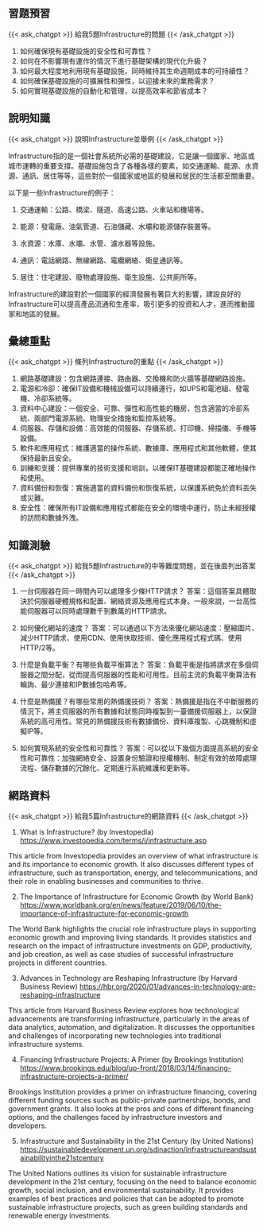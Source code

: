## 習題預習
{{< ask_chatgpt >}}
給我5題Infrastructure的問題
{{< /ask_chatgpt >}}



1. 如何確保現有基礎設施的安全性和可靠性？
2. 如何在不影響現有運作的情況下進行基礎架構的現代化升級？
3. 如何最大程度地利用現有基礎設施，同時維持其生命週期成本的可持續性？
4. 如何確保基礎設施的可擴展性和彈性，以迎接未來的業務需求？
5. 如何實現基礎設施的自動化和管理，以提高效率和節省成本？   

## 說明知識
{{< ask_chatgpt >}}
說明Infrastructure並舉例
{{< /ask_chatgpt >}}



Infrastructure指的是一個社會系統所必需的基礎建設，它是讓一個國家、地區或城市運轉的重要支撐。基礎設施包含了各種各樣的要素，如交通運輸、能源、水資源、通訊、居住等等，這些對於一個國家或地區的發展和居民的生活都至關重要。

以下是一些Infrastructure的例子：

1. 交通運輸：公路、橋梁、隧道、高速公路、火車站和機場等。

2. 能源：發電廠、油氣管道、石油儲藏、水壩和能源儲存裝置等。

3. 水資源：水庫、水壩、水管、濾水器等設施。

4. 通訊：電話網路、無線網路、電纜網絡、衛星通訊等。

5. 居住：住宅建設、廢物處理設施、衛生設施、公共廁所等。

Infrastructure的建設對於一個國家的經濟發展有著巨大的影響，建設良好的Infrastructure可以提高產品流通和生產率，吸引更多的投資和人才，進而推動國家和地區的發展。   

## 彙總重點
{{< ask_chatgpt >}}
條列Infrastructure的重點
{{< /ask_chatgpt >}}



1. 網路基礎建設：包含網路連接、路由器、交換機和防火牆等基礎網路設施。
2. 電源和冷卻：確保IT設備和機械設備可以持續運行，如UPS和電池組、發電機、冷卻系統等。
3. 資料中心建設：一個安全、可靠、彈性和高性能的機房，包含適當的冷卻系統、兩部門電源系統、物理安全措施和監控系統等。
4. 伺服器、存儲和設備：高效能的伺服器、存儲系統、打印機、掃描儀、手機等設備。
5. 軟件和應用程式：維護適當的操作系統、數據庫、應用程式和其他軟體，使其保持最新且安全。
6. 訓練和支援：提供專業的技術支援和培訓，以確保IT基礎建設都能正確地操作和使用。
7. 資料備份和恢復：實施適當的資料備份和恢復系統，以保護系統免於資料丟失或災難。
8. 安全性：確保所有IT設備和應用程式都能在安全的環境中運行，防止未經授權的訪問和數據外洩。   

## 知識測驗
{{< ask_chatgpt >}}
給我5題Infrastructure的中等難度問題，並在後面列出答案
{{< /ask_chatgpt >}}



1. 一台伺服器在同一時間內可以處理多少條HTTP請求？
答案：這個答案具體取決於伺服器硬體規格和配置、網絡資源及應用程式本身。一般來說，一台高性能伺服器可以同時處理數千到數萬的HTTP請求。

2. 如何優化網站的速度？
答案：可以通過以下方法來優化網站速度：壓縮圖片、減少HTTP請求、使用CDN、使用快取技術、優化應用程式程式碼、使用HTTP/2等。

3. 什麼是負載平衡？有哪些負載平衡算法？
答案：負載平衡是指將請求在多個伺服器之間分配，從而提高伺服器的性能和可用性。目前主流的負載平衡算法有輪詢、最少連接和IP數據包哈希等。

4. 什麼是熱備援？有哪些常用的熱備援技術？
答案：熱備援是指在不中斷服務的情況下，將主伺服器的所有數據和狀態同時複製到一臺備援伺服器上，以保證系統的高可用性。常見的熱備援技術有數據備份、資料庫複製、心跳機制和虛擬IP等。

5. 如何實現系統的安全性和可靠性？
答案：可以從以下幾個方面提高系統的安全性和可靠性：加強網絡安全、設置身份驗證和授權機制、制定有效的故障處理流程、儲存數據的冗餘化、定期進行系統維護和更新等。   

## 網路資料
{{< ask_chatgpt >}}
給我5篇Infrastructure的網路資料
{{< /ask_chatgpt >}}



1. What is Infrastructure? (by Investopedia)
https://www.investopedia.com/terms/i/infrastructure.asp

This article from Investopedia provides an overview of what infrastructure is and its importance to economic growth. It also discusses different types of infrastructure, such as transportation, energy, and telecommunications, and their role in enabling businesses and communities to thrive.

2. The Importance of Infrastructure for Economic Growth (by World Bank)
https://www.worldbank.org/en/news/feature/2019/06/10/the-importance-of-infrastructure-for-economic-growth

The World Bank highlights the crucial role infrastructure plays in supporting economic growth and improving living standards. It provides statistics and research on the impact of infrastructure investments on GDP, productivity, and job creation, as well as case studies of successful infrastructure projects in different countries.

3. Advances in Technology are Reshaping Infrastructure (by Harvard Business Review)
https://hbr.org/2020/01/advances-in-technology-are-reshaping-infrastructure

This article from Harvard Business Review explores how technological advancements are transforming infrastructure, particularly in the areas of data analytics, automation, and digitalization. It discusses the opportunities and challenges of incorporating new technologies into traditional infrastructure systems.

4. Financing Infrastructure Projects: A Primer (by Brookings Institution)
https://www.brookings.edu/blog/up-front/2018/03/14/financing-infrastructure-projects-a-primer/

Brookings Institution provides a primer on infrastructure financing, covering different funding sources such as public-private partnerships, bonds, and government grants. It also looks at the pros and cons of different financing options, and the challenges faced by infrastructure investors and developers.

5. Infrastructure and Sustainability in the 21st Century (by United Nations)
https://sustainabledevelopment.un.org/sdinaction/infrastructureandsustainabilityinthe21stcentury

The United Nations outlines its vision for sustainable infrastructure development in the 21st century, focusing on the need to balance economic growth, social inclusion, and environmental sustainability. It provides examples of best practices and policies that can be adopted to promote sustainable infrastructure projects, such as green building standards and renewable energy investments.   

